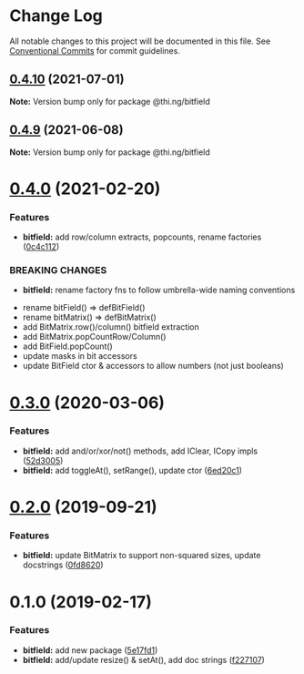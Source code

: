 # Change Log

All notable changes to this project will be documented in this file.
See [Conventional Commits](https://conventionalcommits.org) for commit guidelines.

## [0.4.10](https://github.com/thi-ng/umbrella/compare/@thi.ng/bitfield@0.4.9...@thi.ng/bitfield@0.4.10) (2021-07-01)

**Note:** Version bump only for package @thi.ng/bitfield





## [0.4.9](https://github.com/thi-ng/umbrella/compare/@thi.ng/bitfield@0.4.8...@thi.ng/bitfield@0.4.9) (2021-06-08)

**Note:** Version bump only for package @thi.ng/bitfield





# [0.4.0](https://github.com/thi-ng/umbrella/compare/@thi.ng/bitfield@0.3.30...@thi.ng/bitfield@0.4.0) (2021-02-20)


### Features

* **bitfield:** add row/column extracts, popcounts, rename factories ([0c4c112](https://github.com/thi-ng/umbrella/commit/0c4c1127cbb9bd6fb071837adef2d7b65e2de533))


### BREAKING CHANGES

* **bitfield:** rename factory fns to follow umbrella-wide naming conventions

- rename bitField() => defBitField()
- rename bitMatrix() => defBitMatrix()
- add BitMatrix.row()/column() bitfield extraction
- add BitMatrix.popCountRow/Column()
- add BitField.popCount()
- update masks in bit accessors
- update BitField ctor & accessors to allow numbers (not just booleans)





# [0.3.0](https://github.com/thi-ng/umbrella/compare/@thi.ng/bitfield@0.2.8...@thi.ng/bitfield@0.3.0) (2020-03-06)


### Features

* **bitfield:** add and/or/xor/not() methods, add IClear, ICopy impls ([52d3005](https://github.com/thi-ng/umbrella/commit/52d3005281c90b89d41d3b2504e3eb47cafa6e03))
* **bitfield:** add toggleAt(), setRange(), update ctor ([6ed20c1](https://github.com/thi-ng/umbrella/commit/6ed20c13768fe3bdd38990ee79c865a13775fc2d))





# [0.2.0](https://github.com/thi-ng/umbrella/compare/@thi.ng/bitfield@0.1.12...@thi.ng/bitfield@0.2.0) (2019-09-21)

### Features

* **bitfield:** update BitMatrix to support non-squared sizes, update docstrings ([0fd8620](https://github.com/thi-ng/umbrella/commit/0fd8620))

# 0.1.0 (2019-02-17)

### Features

* **bitfield:** add new package ([5e17fd1](https://github.com/thi-ng/umbrella/commit/5e17fd1))
* **bitfield:** add/update resize() & setAt(), add doc strings ([f227107](https://github.com/thi-ng/umbrella/commit/f227107))
